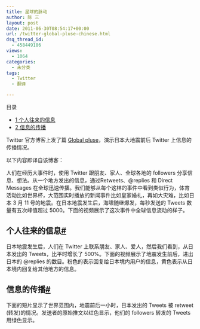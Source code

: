```yaml
---
title: 星球的脉动
author: 陈 三
layout: post
date: 2011-06-30T08:54:17+00:00
url: /twitter-global-pluse-chinese.html
dsq_thread_id:
  - 458449186
views:
  - 1064
categories:
  - 未分类
tags:
  - Twitter
  - 翻译

---
```

<div id="toc_container" class="ml-l u-floatRight pure-u-1-1 pure-u-sm-2-5 toc_white no_bullets">
  <nav id="myaffix">
  
  <p class="toc-title">
    目录
  </p>
  
  <ul class="toc-list nav" role="menu">
    <li class="toc-list__item" role="menuitem">
      <a href="#i"><span class="toc_number toc_depth_1">1</span> 个人往来的信息</a>
    </li>
    <li class="toc-list__item" role="menuitem">
      <a href="#i-2"><span class="toc_number toc_depth_1">2</span> 信息的传播</a>
    </li>
  </ul></nav>
</div>

<div class="">
  <p>
    Twitter 官方博客上发了篇 <a href="http://blog.twitter.com/2011/06/global-pulse.html">Global pluse</a>，演示日本大地震前后 Twitter 上信息的传播情况。
  </p>
  
  <p>
    以下内容即译自该博客：
  </p>
  
  <p>
    人们在经历大事件时，使用 Twitter 跟朋友、家人、全球各地的 followers 分享信息、想法。从一个地方发出的信息，通过Retweets、@replies 和 Direct Messages 在全球迅速传播。我们能够从每个这样的事件中看到类似行为，体育活动比如世界杯，大范围实时播放的新闻事件比如皇家婚礼，再如大灾难，比如日本 3 月 11 号的地震。在日本地震发生后，海啸随继爆发，每秒发送的 Tweets 数量有五次峰值超过 5000。下面的视频展示了这次事件中全球信息流动的样子。
  </p>
  
  <h2 class="storycontent-h2">
    <span id="i">个人往来的信息</span><a title="标题链接地址" class="u-floatRight hidden" id="heyi" href="#i"><span class="" aria-hidden="true">#</span></a>
  </h2>
  
  <p>
    日本地震发生后，人们在 Twitter 上联系朋友、家人、爱人，然后我们看到，从日本发出的 Tweets，比平时增长了 500%。下面的视频展示了地震发生前后，进出日本的 @replies 的数目。粉色的表示回复给日本境内用户的信息，黄色表示从日本境内回复给其他地方的信息。
  </p>
  
  <p>
  </p>
  
  <h2 class="storycontent-h2">
    <span id="i-2">信息的传播</span><a title="标题链接地址" class="u-floatRight hidden" id="heyi-2" href="#i-2"><span class="" aria-hidden="true">#</span></a>
  </h2>
  
  <p>
    下面的短片显示了世界范围内，地震前后一小时，日本发出的 Tweets 被 retweet (转发)的情况。发送者的原始推文以红色显示，他们的 followers 转发的 Tweets 用绿色显示。
  </p>
  
  <p>
  </p>
</div>